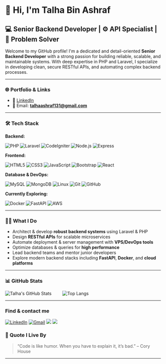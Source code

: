 # 👋 Hi, I'm Talha Bin Ashraf

## 💻 Senior Backend Developer | ⚙️ API Specialist | 🧠 Problem Solver

Welcome to my GitHub profile! I'm a dedicated and detail-oriented **Senior Backend Developer** with a strong passion for building reliable, scalable, and maintainable systems. With deep expertise in PHP and Laravel, I specialize in developing clean, secure RESTful APIs, and automating complex backend processes.

---

### 🌐 Portfolio & Links

- 💼 [LinkedIn](https://www.linkedin.com/in/talha-bin-ashraf-18b602206)  
- 📧 Email: **talhaashraf131@gmail.com**

---

### 🛠️ Tech Stack

**Backend:**

![PHP](https://img.shields.io/badge/-PHP-777BB4?style=flat-square&logo=php)
![Laravel](https://img.shields.io/badge/-Laravel-FF2D20?style=flat-square&logo=laravel)
![CodeIgniter](https://img.shields.io/badge/-CodeIgniter-EF4223?style=flat-square&logo=codeigniter)
![Node.js](https://img.shields.io/badge/-Node.js-339933?style=flat-square&logo=node.js)
![Express](https://img.shields.io/badge/-Express.js-000000?style=flat-square&logo=express)

**Frontend:**

![HTML5](https://img.shields.io/badge/-HTML5-E34F26?style=flat-square&logo=html5)
![CSS3](https://img.shields.io/badge/-CSS3-1572B6?style=flat-square&logo=css3)
![JavaScript](https://img.shields.io/badge/-JavaScript-F7DF1E?style=flat-square&logo=javascript)
![Bootstrap](https://img.shields.io/badge/-Bootstrap-563D7C?style=flat-square&logo=bootstrap)
![React](https://img.shields.io/badge/-React-61DAFB?style=flat-square&logo=react)

**Database & DevOps:**

![MySQL](https://img.shields.io/badge/-MySQL-4479A1?style=flat-square&logo=mysql)
![MongoDB](https://img.shields.io/badge/-MongoDB-47A248?style=flat-square&logo=mongodb)
![Linux](https://img.shields.io/badge/-Linux-FCC624?style=flat-square&logo=linux)
![Git](https://img.shields.io/badge/-Git-F05032?style=flat-square&logo=git)
![GitHub](https://img.shields.io/badge/-GitHub-181717?style=flat-square&logo=github)

**Currently Exploring:**

![Docker](https://img.shields.io/badge/-Docker-2496ED?style=flat-square&logo=docker)
![FastAPI](https://img.shields.io/badge/-FastAPI-009688?style=flat-square&logo=fastapi)
![AWS](https://img.shields.io/badge/-AWS-232F3E?style=flat-square&logo=amazon-aws)

---

### 👨‍💻 What I Do

- Architect & develop **robust backend systems** using Laravel & PHP
- Design **RESTful APIs** for scalable microservices
- Automate deployment & server management with **VPS/DevOps tools**
- Optimize databases & queries for **high performance**
- Lead backend teams and mentor junior developers
- Explore modern backend stacks including **FastAPI**, **Docker**, and **cloud platforms**

---


### 📊 GitHub Stats

  ![Talha's GitHub Stats](https://github-readme-stats.vercel.app/api?username=talha-bin-ashraf&show_icons=true&theme=radical) &nbsp; &nbsp; &nbsp; &nbsp;   ![Top Langs](https://github-readme-stats.vercel.app/api/top-langs/?username=talha-bin-ashraf&layout=compact&theme=github_dark)

---
<h3>Find & contact me</h3>
<p>

 
<a href="https://www.linkedin.com/in/talha-bin-ashraf-18b602206/"><img alt="LinkedIn" src="https://img.shields.io/badge/linkedin%20-%230077B5.svg?&style=for-the-badge&logo=linkedin&logoColor=white" target="_blank"></a> <a href="mailto:talhaashraf131@gmail.com">
 <img alt="Gmail" src="https://img.shields.io/badge/Gmail-D14836?style=for-the-badge&logo=gmail&logoColor=white" /></a> <a href="https://www.facebook.com/share/1CEgji6QZ5/?mibextid=wwXIfr"><img src="https://img.shields.io/badge/Facebook-1877F2?style=for-the-badge&logo=facebook&logoColor=white" /></a>  <a href="https://wa.me/923126995341"><img src="https://img.shields.io/badge/WhatsApp-25D366?style=for-the-badge&logo=whatsapp&logoColor=white" /></a>

### 📢 Quote I Live By

> “Code is like humor. When you have to explain it, it’s bad.” – Cory House

---

